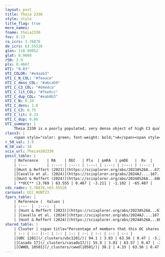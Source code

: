 ```yaml
---
layout: post
title: Theia 2330
style: style
title_flag: true
more_names: 
fname: theia2330
fov: 0.13
ra_icrs: 3.76876
de_icrs: 63.55526
glon: 118.90052
glat: 0.9668
r50: 3.9
plx: 0.4667
UTI: "0.03"
UTI_COLOR: "#e4aab3"
UTI_C_N_COL: "#feeace"
UTI_C_dens_COL: "#a6cab9"
UTI_C_C3_COL: "#d4edca"
UTI_C_lit_COL: "#fee8cc"
UTI_C_dup_COL: "#eab0b3"
UTI_C_N: 0.34
UTI_C_dens: 1.0
UTI_C_C3: 0.75
UTI_C_lit: 0.33
UTI_C_dup: 0.06
UTI_summary: |
    Theia 2330 is a poorly populated, very dense object of high C3 quality. It was recently reported in the literature.<br><br><span style="color: #99180f; font-weight: bold;">Warning: </span>This is very likely a duplicate object, which shares a large percentage of members with at least one previously reported entry.
class3: |
    <span style="color: green; font-weight: bold;">A</span><span style="color: #FFC300; font-weight: bold;">B</span>
r_50_val: 3.9
N_50_val: 34
scix_url: Theia%202330
posit_table: |
    | Reference    | RA    | DEC   | Plx  | pmRA  | pmDE   |  Rv  |
    | :---         | :---: | :---: | :---: | :---: | :---: | :---: |
    |[Hunt & Reffert (2023)](https://scixplorer.org/abs/2023A%26A...673A.114H) | 3.771 | 63.553 | 0.467 | -3.154 | -1.088 | -73.525 |
    |[Cavallo et al. (2024)](https://scixplorer.org/abs/2024AJ....167...12C) | 4.256 | 63.55 | 0.468 | -- | -- | -- |
    |[Hunt & Reffert (2024)](https://scixplorer.org/abs/2024A%26A...686A..42H) | 3.771 | 63.553 | 0.467 | -3.154 | -1.088 | -73.525 |
    | **UCC** |3.769 | 63.555 | 0.467 | -3.211 | -1.102 | -65.487 | 
cds_radec: 3.76876,+63.55526
carousel: UCC_HUNT23
fpars_table: |
    | Reference |  Values |
    | :---  |  :---:  |
    | [Hunt & Reffert (2023)](https://scixplorer.org/abs/2023A%26A...673A.114H) | `AV50=1.677, diffAV50=1.603, MOD50=11.541, logAge50=7.315` |
    | [Cavallo et al. (2024)](https://scixplorer.org/abs/2024AJ....167...12C) | `AV50=1.79, dMod50=11.6, logAge50=7.02, [Fe/H]50=-0.05` |
    | [Hunt & Reffert (2024)](https://scixplorer.org/abs/2024A%26A...686A..42H) | `MassJ=283.327` |
shared_table: |
    | Cluster | <span title="Percentage of members that this OC shares with the ones listed">%</span>   | RA   | DEC   | Plx   | pmRA  | pmDE  | Rv | UTI |
    | :-: | :-: |:-: | :-: | :-: | :-: | :-: | :-: | :-: |
    |[UBC 1201](/_clusters/ubc1201/)| 94.1 | 3.83 | 63.56 | 0.47 | -3.22 | -1.11 | -65.49 |0.26 |
    |[Casado 17](/_clusters/casado17/)| 55.9 | 3.83 | 63.57 | 0.47 | -3.23 | -1.08 | -65.49 |0.24 |
    |[CWWDL 10501](/_clusters/cwwdl10501/)| 38.2 | 4.33 | 63.56 | 0.47 | -3.16 | -1.1 | -81.84 |0.09 |
---
```

